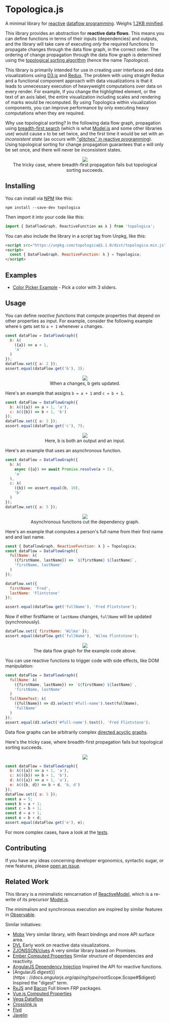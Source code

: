# Topologica.js
A minimal library for [reactive](https://en.wikipedia.org/wiki/Reactive_programming) [dataflow programming](https://en.wikipedia.org/wiki/Dataflow_programming). Weighs [1.2KB minified](https://unpkg.com/topologica).

This library provides an abstraction for **reactive data flows**. This means you can define functions in terms of their inputs (dependencies) and outputs, and the library will take care of executing _only_ the required functions to propagate changes through the data flow graph, in the correct order. The ordering of change propagation through the data flow graph is determined using the [topological sorting algorithm](https://en.wikipedia.org/wiki/Topological_sorting) (hence the name _Topologica_).  

This library is primarily intended for use in creating user interfaces and data visualizations using [D3.js](https://d3js.org/) and [Redux](https://redux.js.org/). The problem with using straight Redux and a functional component approach with data visualizations is that it leads to unnecessary execution of heavyweight computations over data on every render. For example, if you change the highlighted element, or the text of an axis label, the entire visualization including scales and rendering of marks would be recomputed. By using Topologica within visualization components, you can improve performance by only executing heavy computations when they are required.

Why use topological sorting? In the following data flow graph, propagation using [breadth-first search](https://en.wikipedia.org/wiki/Breadth-first_search) (which is what [Model.js](https://github.com/curran/model) and some other libraries use) would cause `e` to be set twice, and the first time it would be set with an *inconsistent state* (as occurs with ["glitches" in reactive programming](https://en.wikipedia.org/wiki/Reactive_programming#Glitches)). Using topological sorting for change propagation guarantees that `e` will only be set once, and there will never be inconsistent states.

<p align="center">
  <img src="https://cloud.githubusercontent.com/assets/68416/15400254/7f779c9a-1e08-11e6-8992-9d2362bfba63.png">
  <br>
  The tricky case, where breadth-first propagation fails but topological sorting succeeds.
</p>

## Installing

You can install via [NPM](https://www.npmjs.com/package/topologica) like this:

```
npm install --save-dev topologica
```

Then import it into your code like this:

```js
import { DataFlowGraph, ReactiveFunction as λ } from 'topologica';
```

You can also include the library in a script tag from Unpkg, like this:

```html
<script src="https://unpkg.com/topologica@1.1.0/dist/topologica.min.js"></script>
<script>
  const { DataFlowGraph, ReactiveFunction: λ } = Topologica;
</script>
```

## Examples

 * [Color Picker Example](https://datavis.tech/edit/09fb48921c454e90aa74d72fbe2eb8a0) - Pick a color with 3 sliders.

## Usage

You can define _reactive functions_ that compute properties that depend on other properties as input. For example, consider the following example where `b` gets set to `a + 1` whenever `a` changes.

```javascript
const dataFlow = DataFlowGraph({
  b: λ(
    ({a}) => a + 1,
    'a'
  )
});
dataFlow.set({ a: 2 });
assert.equal(dataFlow.get('b'), 3);
```

<p align="center">
  <img src="https://cloud.githubusercontent.com/assets/68416/15453189/89c06740-2029-11e6-940b-58207a1492ca.png">
  <br>
  When a changes, b gets updated.
</p>

Here's an example that assigns `b = a + 1` and `c = b + 1`.

```javascript
const dataFlow = DataFlowGraph({
  b: λ(({a}) => a + 1, 'a'),
  c: λ(({b}) => b + 1, 'b')
});
dataFlow.set({ a: 5 });
assert.equal(dataFlow.get('c'), 7);
```

<p align="center">
  <img src="https://cloud.githubusercontent.com/assets/68416/15385597/44a10522-1dc0-11e6-9054-2150f851db46.png">
  <br>
  Here, b is both an output and an input.
</p>

Here's an example that uses an asynchronous function.

```javascript
const dataFlow = DataFlowGraph({
  b: λ(
    async ({a}) => await Promise.resolve(a + 5),
    'a'
  ),
  c: λ(
    ({b}) => assert.equal(b, 10),
    'b'
  )
});
dataFlow.set({ a: 5 });
```

<p align="center">
  <img src="https://user-images.githubusercontent.com/68416/41818527-7e41eba6-77ce-11e8-898a-9f85de1563ed.png">
  <br>
  Asynchronous functions cut the dependency graph.
</p>

Here's an example that computes a person's full name from their first name and and last name.

```js
const { DataFlowGraph, ReactiveFunction: λ } = Topologica;
const dataFlow = DataFlowGraph({
  fullName: λ(
    ({firstName, lastName}) => `${firstName} ${lastName}`,
    'firstName, lastName'
  )
});

dataFlow.set({
  firstName: 'Fred',
  lastName: 'Flintstone'
});

assert.equal(dataFlow.get('fullName'), 'Fred Flintstone');
```

Now if either firstName or `lastName` changes, `fullName` will be updated (synchronously).

```js
dataFlow.set({ firstName: 'Wilma' });
assert.equal(dataFlow.get('fullName'), 'Wilma Flintstone');
```

<p align="center">
  <img src="https://cloud.githubusercontent.com/assets/68416/15389922/cf3f24dc-1dd6-11e6-92d6-058051b752ea.png">
  <br>
  The data flow graph for the example code above.
</p>

You can use reactive functions to trigger code with side effects, like DOM manipulation:

```js
const dataFlow = DataFlowGraph({
  fullName: λ(
    ({firstName, lastName}) => `${firstName} ${lastName}`,
    'firstName, lastName'
  )
  fullNameText: λ(
    ({fullName}) => d3.select('#full-name').text(fullName),
    'fullName'
  )
});
assert.equal(d3.select('#full-name').text(), 'Fred Flintstone');
```

Data flow graphs can be arbitrarily complex [directed acyclic graphs](https://en.wikipedia.org/wiki/Directed_acyclic_graph).

Here's the tricky case, where breadth-first propagation fails but topological sorting succeeds.

<p align="center">
  <img src="https://cloud.githubusercontent.com/assets/68416/15400254/7f779c9a-1e08-11e6-8992-9d2362bfba63.png">
</p>

```js
const dataFlow = DataFlowGraph({
  b: λ(({a}) => a + 1, 'a'),
  c: λ(({b}) => b + 1, 'b'),
  d: λ(({a}) => a + 1, 'a'),
  e: λ(({b, d}) => b + d, 'b, d')
});
dataFlow.set({ a: 5 });
const a = 5;
const b = a + 1;
const c = b + 1;
const d = a + 1;
const e = b + d;
assert.equal(dataFlow.get('e'), e);
```

For more complex cases, have a look at the [tests](/test/test.js).

## Contributing

If you have any ideas concerning developer ergonomics, syntactic sugar, or new features, please [open an issue](https://github.com/datavis-tech/topologica/issues).

## Related Work

This library is a minimalistic reincarnation of [ReactiveModel](https://github.com/datavis-tech/reactive-model), which is a re-write of its precursor [Model.js](https://github.com/curran/model).

The minimalism and synchronous execution are inspired by similar features in [Observable](https://beta.observablehq.com).

Similar initiatives:

 * [Mobx](https://github.com/mobxjs/mobx) Very similar library, with React bindings and more API surface area.
 * [DVL](https://github.com/vogievetsky/DVL) Early work on reactive data visualizations.
 * [ZJONSSON/clues](https://github.com/ZJONSSON/clues) A very similar library based on Promises.
 * [Ember Computed Properties](https://guides.emberjs.com/v2.18.0/object-model/computed-properties/) Similar structure of dependencies and reactivity.
 * [AngularJS Dependency Injection](https://docs.angularjs.org/guide/di) Inspired the API for reactive functions.
 * [AngularJS $digest()](https://docs.angularjs.org/api/ng/type/$rootScope.Scope#$digest) Inspired the "digest" term.
 * [RxJS](https://github.com/Reactive-Extensions/RxJS) and [Bacon](https://baconjs.github.io/) Full blown FRP packages.
 * [Vue.js Computed Properties](https://vuejs.org/v2/guide/computed.html)
 * [Vega Dataflow](https://github.com/vega/vega-dataflow)
 * [Crosslink.js](https://github.com/monfera/crosslink)
 * [Flyd](https://github.com/paldepind/flyd)
 * [Javelin](https://github.com/hoplon/javelin)
